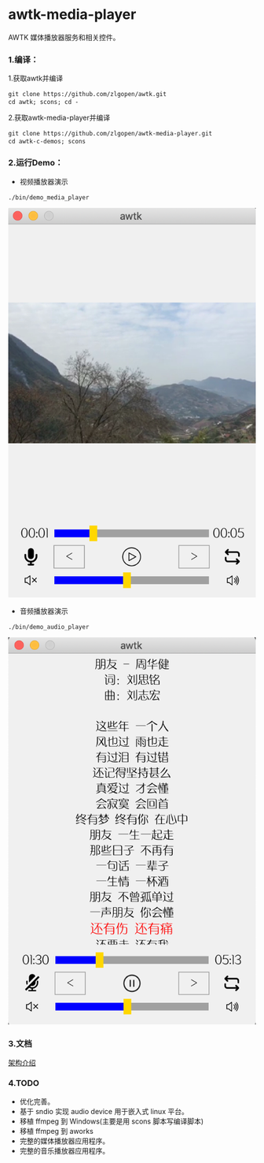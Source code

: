 # awtk-media-player

AWTK 媒体播放器服务和相关控件。

### 1.编译：

1.获取awtk并编译

```
git clone https://github.com/zlgopen/awtk.git
cd awtk; scons; cd -
```

2.获取awtk-media-player并编译

```
git clone https://github.com/zlgopen/awtk-media-player.git
cd awtk-c-demos; scons
```


### 2.运行Demo：

* 视频播放器演示

```
./bin/demo_media_player
```

![](docs/images/video_player.png)

* 音频播放器演示

```
./bin/demo_audio_player
```

![](docs/images/audio_player.png)

### 3.文档

[架构介绍](docs/arch.md)

### 4.TODO

* 优化完善。
* 基于 sndio 实现 audio device 用于嵌入式 linux 平台。
* 移植 ffmpeg 到 Windows(主要是用 scons 脚本写编译脚本)
* 移植 ffmpeg 到 aworks
* 完整的媒体播放器应用程序。
* 完整的音乐播放器应用程序。
